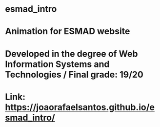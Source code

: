 # esmad_intro
# Animation for ESMAD website 
# Developed in the degree of Web Information Systems and Technologies / Final grade: 19/20
# Link: https://joaorafaelsantos.github.io/esmad_intro/
